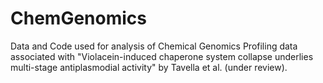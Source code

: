 # ChemGenomics
Data and Code used for analysis of Chemical Genomics Profiling data associated with "Violacein-induced chaperone system collapse underlies multi-stage antiplasmodial activity" by Tavella et al. (under review).
